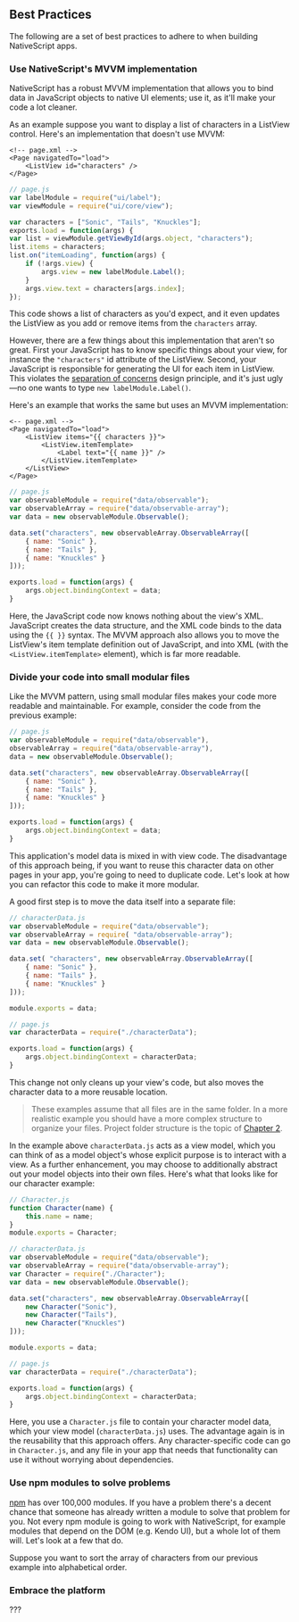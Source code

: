 ## Best Practices

The following are a set of best practices to adhere to when building NativeScript apps.

### Use NativeScript's MVVM implementation

NativeScript has a robust MVVM implementation that allows you to bind data in JavaScript objects to native UI elements; use it, as it'll make your code a lot cleaner.

As an example suppose you want to display a list of characters in a ListView control. Here's an implementation that doesn't use MVVM:

``` markup
<!-- page.xml -->
<Page navigatedTo="load">
    <ListView id="characters" />
</Page>
```

``` javascript
// page.js
var labelModule = require("ui/label");
var viewModule = require("ui/core/view");

var characters = ["Sonic", "Tails", "Knuckles"];
exports.load = function(args) {
var list = viewModule.getViewById(args.object, "characters");
list.items = characters;
list.on("itemLoading", function(args) {
    if (!args.view) {
        args.view = new labelModule.Label();
    }
    args.view.text = characters[args.index];
});
```

This code shows a list of characters as you'd expect, and it even updates the ListView as you add or remove items from the `characters` array.

However, there are a few things about this implementation that aren't so great. First your JavaScript has to know specific things about your view, for instance the `"characters"` id attribute of the ListView. Second, your JavaScript is responsible for generating the UI for each item in ListView. This violates the [separation of concerns](http://en.wikipedia.org/wiki/Separation_of_concerns) design principle, and it's just ugly—no one wants to type `new labelModule.Label()`.

Here's an example that works the same but uses an MVVM implementation:

``` markup
<-- page.xml -->
<Page navigatedTo="load">
    <ListView items="{{ characters }}">
        <ListView.itemTemplate>
            <Label text="{{ name }}" />
        </ListView.itemTemplate>
    </ListView>
</Page>
```

``` javascript
// page.js
var observableModule = require("data/observable");
var observableArray = require("data/observable-array");
var data = new observableModule.Observable();

data.set("characters", new observableArray.ObservableArray([
    { name: "Sonic" },
    { name: "Tails" },
    { name: "Knuckles" }
]));

exports.load = function(args) {
    args.object.bindingContext = data;
}
```

Here, the JavaScript code now knows nothing about the view's XML. JavaScript creates the data structure, and the XML code binds to the data using the `{{ }}` syntax. The MVVM approach also allows you to move the ListView's item template definition out of JavaScript, and into XML (with the `<ListView.itemTemplate>` element), which is far more readable.

### Divide your code into small modular files

Like the MVVM pattern, using small modular files makes your code more readable and maintainable. For example, consider the code from the previous example:

``` javascript
// page.js
var observableModule = require("data/observable"),
observableArray = require("data/observable-array"),
data = new observableModule.Observable();

data.set("characters", new observableArray.ObservableArray([
    { name: "Sonic" },
    { name: "Tails" },
    { name: "Knuckles" }
]));

exports.load = function(args) {
    args.object.bindingContext = data;
}
```

This application's model data is mixed in with view code. The disadvantage of this approach being, if you want to reuse this character data on other pages in your app, you're going to need to duplicate code. Let's look at how you can refactor this code to make it more modular.

A good first step is to move the data itself into a separate file:

``` javascript
// characterData.js
var observableModule = require("data/observable");
var observableArray = require( "data/observable-array");
var data = new observableModule.Observable();

data.set( "characters", new observableArray.ObservableArray([
    { name: "Sonic" },
    { name: "Tails" },
    { name: "Knuckles" }
]));

module.exports = data;
```

``` javascript
// page.js
var characterData = require("./characterData");

exports.load = function(args) {
    args.object.bindingContext = characterData;
}
```

This change not only cleans up your view's code, but also moves the character data to a more reusable location.

> These examples assume that all files are in the same folder. In a more realistic example you should have a more complex structure to organize your files. Project folder structure is the topic of [Chapter 2](#chapter2).

In the example above `characterData.js` acts as a view model, which you can think of as a model object's whose explicit purpose is to interact with a view. As a further enhancement, you may choose to additionally abstract out your model objects into their own files. Here's what that looks like for our character example:

``` javascript
// Character.js
function Character(name) {
    this.name = name;
}
module.exports = Character;
```

``` javascript
// characterData.js
var observableModule = require("data/observable");
var observableArray = require("data/observable-array");
var Character = require("./Character");
var data = new observableModule.Observable();

data.set("characters", new observableArray.ObservableArray([
    new Character("Sonic"),
    new Character("Tails"),
    new Character("Knuckles")
]));

module.exports = data;
```

``` javascript
// page.js
var characterData = require("./characterData");

exports.load = function(args) {
    args.object.bindingContext = characterData;
}
```

Here, you use a `Character.js` file to contain your character model data, which your view model (`characterData.js`) uses. The advantage again is in the reusability that this approach offers. Any character-specific code can go in `Character.js`, and any file in your app that needs that functionality can use it without worrying about dependencies.

### Use npm modules to solve problems

[npm](https://www.npmjs.com/) has over 100,000 modules. If you have a problem there's a decent chance that someone has already written a module to solve that problem for you. Not every npm module is going to work with NativeScript, for example modules that depend on the DOM (e.g. Kendo UI), but a whole lot of them will. Let's look at a few that do.

Suppose you want to sort the array of characters from our previous example into alphabetical order.

### Embrace the platform

???
